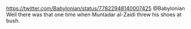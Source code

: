 https://twitter.com/Babylonian/status/77822948140007425 @Babylonian Well there was that one time when Muntadar al-Zaidi threw his shoes at bush.